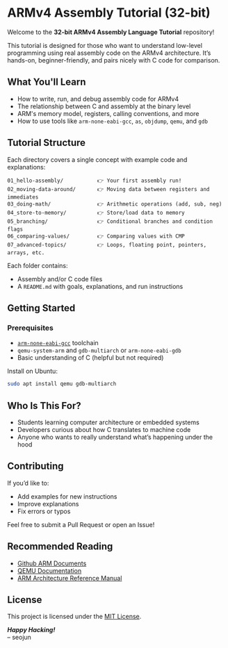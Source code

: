 # ARMv4 Assembly Tutorial (32-bit)

Welcome to the **32-bit ARMv4 Assembly Language Tutorial** repository!

This tutorial is designed for those who want to understand low-level programming using real assembly code on the ARMv4 architecture. It’s hands-on, beginner-friendly, and pairs nicely with C code for comparison.


## What You'll Learn

- How to write, run, and debug assembly code for ARMv4
- The relationship between C and assembly at the binary level
- ARM's memory model, registers, calling conventions, and more
- How to use tools like `arm-none-eabi-gcc`, `as`, `objdump`, `qemu`, and `gdb`


## Tutorial Structure

Each directory covers a single concept with example code and explanations:

```
01_hello-assembly/           👉 Your first assembly run!
02_moving-data-around/       👉 Moving data between registers and immediates
03_doing-math/               👉 Arithmetic operations (add, sub, neg)
04_store-to-memory/          👉 Store/load data to memory
05_branching/                👉 Conditional branches and condition flags
06_comparing-values/         👉 Comparing values with CMP
07_advanced-topics/          👉 Loops, floating point, pointers, arrays, etc.
```

Each folder contains:
- Assembly and/or C code files
- A `README.md` with goals, explanations, and run instructions


## Getting Started

### Prerequisites

- [`arm-none-eabi-gcc`](https://developer.arm.com/downloads/-/gnu-rm) toolchain
- `qemu-system-arm` and `gdb-multiarch` or `arm-none-eabi-gdb`
- Basic understanding of C (helpful but not required)

Install on Ubuntu:
```bash
sudo apt install qemu gdb-multiarch
```

## Who Is This For?
-	Students learning computer architecture or embedded systems
-	Developers curious about how C translates to machine code
-	Anyone who wants to really understand what’s happening under the hood

## Contributing

If you’d like to:
-	Add examples for new instructions
-	Improve explanations
-	Fix errors or typos

Feel free to submit a Pull Request or open an Issue!

## Recommended Reading
- [Github ARM Documents](https://github.com/ARM-software/abi-aa)
-	[QEMU Documentation](https://www.qemu.org/docs/master/)
-	[ARM Architecture Reference Manual](https://student.cs.uwaterloo.ca/~cs452/docs/ts7200/arm-architecture.pdf)

## License

This project is licensed under the [MIT License](./LICENSE).

***Happy Hacking!***  
– seojun